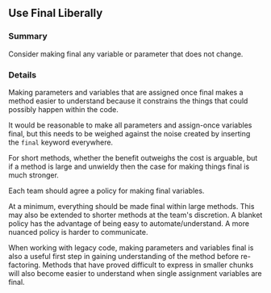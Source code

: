 ## Use Final Liberally

### Summary

Consider making final any variable or parameter that does not change. 

### Details

Making parameters and variables that are assigned once final makes a method easier to understand because it constrains the things that could possibly happen within the code.

It would be reasonable to make all parameters and assign-once variables final, but this needs to be weighed against the noise created by inserting the `final` keyword everywhere.

For short methods, whether the benefit outweighs the cost is arguable, but if a method is large and unwieldy then the case for making things final is much stronger.

Each team should agree a policy for making final variables.

At a minimum, everything should be made final within large methods. This may also be extended to shorter methods at the team's discretion. A blanket policy has the advantage of being easy to automate/understand. A more nuanced policy is harder to communicate.

When working with legacy code, making parameters and variables final is also a useful first step in gaining understanding of the method before re-factoring. Methods that have proved difficult to express in smaller chunks will also become easier to understand when single assignment variables are final.
